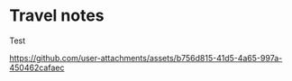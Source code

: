 # Travel notes 

Test 


https://github.com/user-attachments/assets/b756d815-41d5-4a65-997a-450462cafaec

